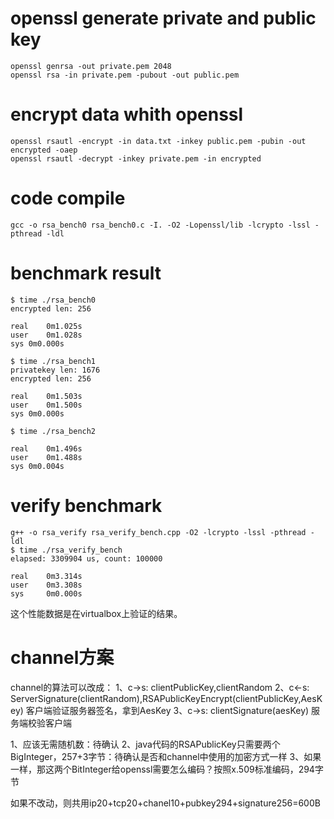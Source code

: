 # openssl generate private and public key

```
openssl genrsa -out private.pem 2048
openssl rsa -in private.pem -pubout -out public.pem
```

# encrypt data whith openssl

```
openssl rsautl -encrypt -in data.txt -inkey public.pem -pubin -out encrypted -oaep
openssl rsautl -decrypt -inkey private.pem -in encrypted
```

# code compile

```
gcc -o rsa_bench0 rsa_bench0.c -I. -O2 -Lopenssl/lib -lcrypto -lssl -pthread -ldl
```

# benchmark result

```
$ time ./rsa_bench0 
encrypted len: 256

real	0m1.025s
user	0m1.028s
sys	0m0.000s

$ time ./rsa_bench1
privatekey len: 1676
encrypted len: 256

real	0m1.503s
user	0m1.500s
sys	0m0.000s

$ time ./rsa_bench2

real	0m1.496s
user	0m1.488s
sys	0m0.004s
```

# verify benchmark

```
g++ -o rsa_verify rsa_verify_bench.cpp -O2 -lcrypto -lssl -pthread -ldl
$ time ./rsa_verify_bench
elapsed: 3309904 us, count: 100000

real   	0m3.314s
user   	0m3.308s
sys    	0m0.000s
```
这个性能数据是在virtualbox上验证的结果。

# channel方案

channel的算法可以改成：
1、c->s: clientPublicKey,clientRandom
2、c<-s: ServerSignature(clientRandom),RSAPublicKeyEncrypt(clientPublicKey,AesKey) 客户端验证服务器签名，拿到AesKey
3、c->s: clientSignature(aesKey) 服务端校验客户端

1、应该无需随机数：待确认
2、java代码的RSAPublicKey只需要两个BigInteger，257+3字节：待确认是否和channel中使用的加密方式一样
3、如果一样，那这两个BitInteger给openssl需要怎么编码？按照x.509标准编码，294字节

如果不改动，则共用ip20+tcp20+chanel10+pubkey294+signature256=600B